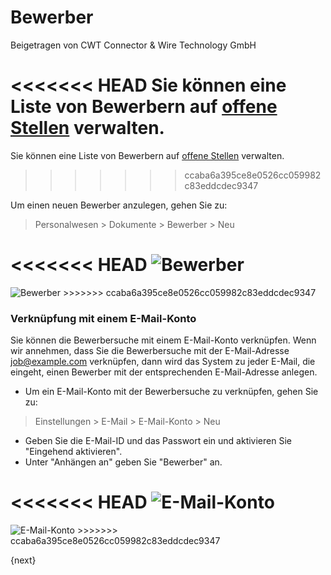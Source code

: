 # Bewerber
<span class="text-muted contributed-by">Beigetragen von CWT Connector & Wire Technology GmbH</span>

<<<<<<< HEAD
Sie können eine Liste von Bewerbern auf [offene Stellen](/docs/user/manual/de/human-resources/job-opening.html) verwalten.
=======
Sie können eine Liste von Bewerbern auf [offene Stellen]({{docs_base_url}}/user/manual/de/human-resources/job-opening.html) verwalten.
>>>>>>> ccaba6a395ce8e0526cc059982c83eddcdec9347

Um einen neuen Bewerber anzulegen, gehen Sie zu:

> Personalwesen > Dokumente > Bewerber > Neu

<<<<<<< HEAD
<img class="screenshot" alt="Bewerber" src="/docs/assets/img/human-resources/job-applicant.png">
=======
<img class="screenshot" alt="Bewerber" src="{{docs_base_url}}/assets/img/human-resources/job-applicant.png">
>>>>>>> ccaba6a395ce8e0526cc059982c83eddcdec9347

### Verknüpfung mit einem E-Mail-Konto

Sie können die Bewerbersuche mit einem E-Mail-Konto verknüpfen. Wenn wir annehmen, dass Sie die Bewerbersuche mit der E-Mail-Adresse job@example.com verknüpfen, dann wird das System zu jeder E-Mail, die eingeht, einen Bewerber mit der entsprechenden E-Mail-Adresse anlegen.

* Um ein E-Mail-Konto mit der Bewerbersuche zu verknüpfen, gehen Sie zu:

> Einstellungen > E-Mail > E-Mail-Konto > Neu

* Geben Sie die E-Mail-ID und das Passwort ein und aktivieren Sie "Eingehend aktivieren".
* Unter "Anhängen an" geben Sie "Bewerber" an.

<<<<<<< HEAD
<img class="screenshot" alt="E-Mail-Konto" src="/docs/assets/img/human-resources/email-account.png">
=======
<img class="screenshot" alt="E-Mail-Konto" src="{{docs_base_url}}/assets/img/human-resources/email-account.png">
>>>>>>> ccaba6a395ce8e0526cc059982c83eddcdec9347

{next}

